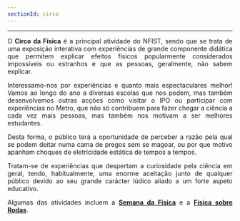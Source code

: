 ```yaml
---
sectionId: circo
---
```


---

<div style="text-align: justify">
O <strong>Circo da Física</strong> é a principal atividade do NFIST, sendo que se trata de uma exposição interativa com experiências de grande componente didática que permitem explicar efeitos físicos popularmente considerados impossíveis ou estranhos e que as pessoas, geralmente, não sabem explicar.

Interessamo-nos por experiências e quanto mais espectaculares melhor! Vamos ao longo do ano a diversas escolas que nos pedem, mas também desenvolvemos outras acções como visitar o IPO ou participar com experiências no Metro, que não só contribuem para fazer chegar a ciência a cada vez mais pessoas, mas também nos motivam a ser melhores estudantes.

Desta forma, o público terá a oportunidade de perceber a razão pela qual se podem deitar numa cama de pregos sem se magoar, ou por que motivo apanham choques de eletricidade estática de tempos a tempos.

Tratam-­se de experiências que despertam a curiosidade pela ciência em geral, tendo, habitualmente, uma enorme aceitação junto de qualquer público devido ao seu grande carácter lúdico aliado a um forte aspeto educativo.

Algumas das atividades incluem a <u><strong>[Semana da Física](/sf/)</strong></u> e a <u><strong>Física sobre Rodas</strong></u>.

</div>
